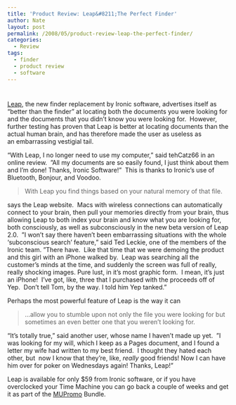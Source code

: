 ```yaml
---
title: 'Product Review: Leap&#8211;The Perfect Finder'
author: Nate
layout: post
permalink: /2008/05/product-review-leap-the-perfect-finder/
categories:
  - Review
tags:
  - finder
  - product review
  - software
---
```

# 

[Leap][1], the new finder replacement by Ironic software, advertises itself as “better than the finder” at locating both the documents you were looking for and the documents that you didn’t know you were looking for.  However, further testing has proven that Leap is better at locating documents than the actual human brain, and has therefore made the user as useless as an embarrassing vestigial tail.

 [1]: http://www.yepthat.com/leap/index.html

“With Leap, I no longer need to use my computer,” said tehCatz66 in an online review.  ”All my documents are so easily found, I just think about them and I’m done! Thanks, Ironic Software!”  This is thanks to Ironic’s use of Bluetooth, Bonjour, and Voodoo. 

> With Leap you find things based on your natural memory of that file.

says the Leap website.  Macs with wireless connections can automatically connect to your brain, then pull your memories directly from your brain, thus allowing Leap to both index your brain and know what you are looking for, both consciously, as well as subconsciously in the new beta version of Leap 2.0.  ”I won’t say there haven’t been embarrassing situations with the whole ‘subconscious search’ feature,” said Ted Leckie, one of the members of the Ironic team. ”There have.  Like that time that we were demoing the product and this girl with an iPhone walked by.  Leap was searching all the customer’s minds at the time, and suddenly the screen was full of really, really shocking images. Pure lust, in it’s most graphic form.  I mean, it’s just an iPhone!  I’ve got, like, three that I purchased with the proceeds off of Yep.  Don’t tell Tom, by the way. I told him Yep tanked.”

Perhaps the most powerful feature of Leap is the way it can 

> …allow you to stumble upon not only the file you were looking for but sometimes an even better one that you weren’t looking for. 

“It’s totally true,” said another user, whose name I haven’t made up yet.  ”I was looking for my will, which I keep as a Pages document, and I found a letter my wife had written to my best friend.  I thought they hated each other, but  now I know that they’re, like, *really* good friends! Now I can have him over for poker on Wednesdays again! Thanks, Leap!”

Leap is available for only $59 from Ironic software, or if you have overclocked your Time Machine you can go back a couple of weeks and get it as part of the [MUPromo][2] Bundle.

 [2]: http://mupromo.com/